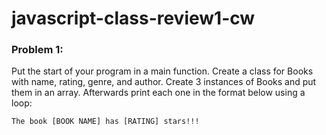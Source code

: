 # javascript-class-review1-cw

### Problem 1:

Put the start of your program in a main function. Create a class for Books with name, rating, genre, and author. Create 3 instances of Books and put them in an array. Afterwards print each one in the format below using a loop:
```
The book [BOOK NAME] has [RATING] stars!!!
```
